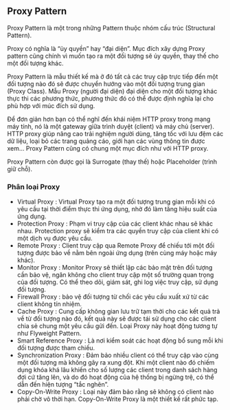 ## Proxy Pattern

Proxy Pattern là một trong những Pattern thuộc nhóm cấu trúc (Structural Pattern).

Proxy có nghĩa là “ủy quyền” hay “đại diện”. Mục đích xây dựng Proxy pattern cũng chính vì muốn tạo ra một đối tượng sẽ ủy quyền, thay thế cho một đối tượng khác.

Proxy Pattern là mẫu thiết kế mà ở đó tất cả các truy cập trực tiếp đến một đối tượng nào đó sẽ được chuyển hướng vào một đối tượng trung gian (Proxy Class). Mẫu Proxy (người đại diện) đại diện cho một đối tượng khác thực thi các phương thức, phương thức đó có thể được định nghĩa lại cho phù hợp với múc đích sử dụng.

Để đơn giản hơn bạn có thể nghĩ đến khái niệm HTTP proxy trong mạng máy tính, nó là một gateway giữa trình duyệt (client) và máy chủ (server). HTTP proxy giúp nâng cao trải nghiệm người dùng, tăng tốc với lưu đệm các dữ liệu, loại bỏ các trang quảng cáo, giới hạn các vùng thông tin được xem… Proxy Pattern cũng có chung một mục đích như với HTTP proxy.

Proxy Pattern còn được gọi là Surrogate (thay thế) hoặc Placeholder (trình giữ chỗ).

### Phân loại Proxy

- Virtual Proxy : Virtual Proxy tạo ra một đối tượng trung gian mỗi khi có yêu cầu tại thời điểm thực thi ứng dụng, nhờ đó làm tăng hiệu suất của ứng dụng.
- Protection Proxy : Phạm vi truy cập của các client khác nhau sẽ khác nhau. Protection proxy sẽ kiểm tra các quyền truy cập của client khi có một dịch vụ được yêu cầu.
- Remote Proxy : Client truy cập qua Remote Proxy để chiếu tới một đối tượng được bảo về nằm bên ngoài ứng dụng (trên cùng máy hoặc máy khác).
- Monitor Proxy : Monitor Proxy sẽ thiết lập các bảo mật trên đối tượng cần bảo vệ, ngăn không cho client truy cập một số trường quan trọng của đối tượng. Có thể theo dõi, giám sát, ghi log việc truy cập, sử dụng đối tượng.
- Firewall Proxy : bảo vệ đối tượng từ chối các yêu cầu xuất xứ từ các client không tín nhiệm.
- Cache Proxy : Cung cấp không gian lưu trữ tạm thời cho các kết quả trả về từ đối tượng nào đó, kết quả này sẽ được tái sử dụng cho các client chia sẻ chung một yêu cầu gửi đến. Loại Proxy này hoạt động tương tự như Flyweight Pattern.
- Smart Reference Proxy : Là nơi kiểm soát các hoạt động bổ sung mỗi khi đối tượng được tham chiếu.
- Synchronization Proxy : Đảm bảo nhiều client có thể truy cập vào cùng một đối tượng mà không gây ra xung đột. Khi một client nào đó chiếm dụng khóa khá lâu khiến cho số lượng các client trong danh sách hàng đợi cứ tăng lên, và do đó hoạt động của hệ thống bị ngừng trệ, có thể dẫn đến hiện tượng “tắc nghẽn”.
- Copy-On-Write Proxy : Loại này đảm bảo rằng sẽ không có client nào phải chờ vô thời hạn. Copy-On-Write Proxy là một thiết kế rất phức tạp.
